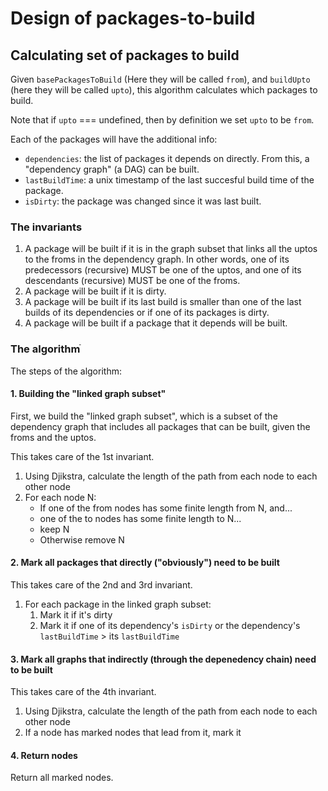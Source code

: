 # Design of packages-to-build

## Calculating set of packages to build

Given `basePackagesToBuild` (Here they will be called `from`), and `buildUpto` (here they will be
called `upto`), this algorithm calculates which packages to build.

Note that if `upto` === undefined, then by definition we set `upto` to be `from`.

Each of the packages will have the additional info:

* `dependencies`: the list of packages it depends on directly. From this, a "dependency graph" (a
   DAG) can be built.
* `lastBuildTime`: a unix timestamp of the last succesful build time of the package.
* `isDirty`: the package was changed since it was last built.

### The invariants

1. A package will be built if it is in the graph subset that links all the uptos to the froms in the
  dependency graph. In other words, one of its predecessors (recursive) MUST be one of the uptos,
  and one of its descendants (recursive) MUST be one of the froms.
2. A package will be built if it is dirty.
3. A package will be built if its last build is smaller than one of the last builds of its
  dependencies or if one of its packages is dirty.
4. A package will be built if a package that it depends will be built.

### The algorithmֿ

The steps of the algorithm:

#### 1. Building the "linked graph subset"

First, we build the "linked graph subset", which is a subset of the dependency graph that includes
all packages that can be built, given the froms and the uptos.

This takes care of the 1st invariant.

1. Using Djikstra, calculate the length of the path from each node to each other node
1. For each node N:
   * If one of the from nodes has some finite length from N, and...
   * one of the to nodes has some finite length to N...
   * keep N
   * Otherwise remove N

#### 2. Mark all packages that directly ("obviously") need to be built

This takes care of the 2nd and 3rd invariant.

1. For each package in the linked graph subset:
   1. Mark it if it's dirty
   1. Mark it if one of its dependency's `isDirty` or the dependency's `lastBuildTime` > its
      `lastBuildTime`

#### 3. Mark all graphs that indirectly (through the depenedency chain) need to be built

This takes care of the 4th invariant.

1. Using Djikstra, calculate the length of the path from each node to each other node
1. If a node has marked nodes that lead from it, mark it

#### 4. Return nodes

Return all marked nodes.
